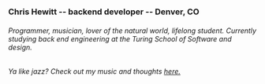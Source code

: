 ### Chris Hewitt -- backend developer -- Denver, CO 
###### Programmer, musician, lover of the natural world, lifelong student. Currently studying back end engineering at the Turing School of Software and design. 
 
###### Ya like jazz? Check out my music and thoughts [here.](http://www.goldenbullfrog.com/)


<!--
**Henchworm/Henchworm** is a ✨ _special_ ✨ repository because its `README.md` (this file) appears on your GitHub profile.

Here are some ideas to get you started:

- 🔭 I’m currently working on ...
- 🌱 I’m currently learning ...
- 👯 I’m looking to collaborate on ...
- 🤔 I’m looking for help with ...
- 💬 Ask me about ...
- 📫 How to reach me: ...
- 😄 Pronouns: ...
- ⚡ Fun fact: ...
-->
